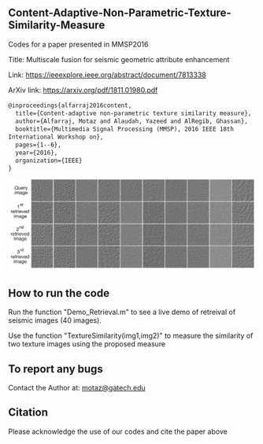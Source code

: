 ## Content-Adaptive-Non-Parametric-Texture-Similarity-Measure
Codes for a paper presented in MMSP2016

Title: Multiscale fusion for seismic geometric attribute enhancement

Link: https://ieeexplore.ieee.org/abstract/document/7813338

ArXiv link: https://arxiv.org/pdf/1811.01980.pdf

```
@inproceedings{alfarraj2016content,
  title={Content-adaptive non-parametric texture similarity measure},
  author={Alfarraj, Motaz and Alaudah, Yazeed and AlRegib, Ghassan},
  booktitle={Multimedia Signal Processing (MMSP), 2016 IEEE 18th International Workshop on},
  pages={1--6},
  year={2016},
  organization={IEEE}
}
```

![ExampleRetrieval](https://github.com/olivesgatech/Content-Adaptive-Non-Parametric-Texture-Similarity-Measure/blob/master/Figures/Figure1.png?raw=true)

## How to run the code
Run the function "Demo_Retrieval.m" to see a live demo of retreival of seismic images (40 images). 

Use the function "TextureSimilarity(img1,img2)" to measure the similarity of two texture images using the proposed measure

## To report any bugs 
Contact the Author at: motaz@gatech.edu


## Citation
Please acknowledge the use of our codes and cite the paper above 


 
